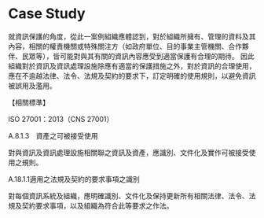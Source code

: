# Case Study





就資訊保護的角度，從此一案例組織應體認到，對於組織所擁有、管理的資料及其內容，相關的權責機關或特殊關注方（如政府單位、目的事業主管機關、合作夥伴、民眾等），皆可能對與其有關的資訊內容應受到適當保護有合理的期待。
因此組織對於資訊及資訊處理設施除應有適當的保護措施之外，對於資訊的合理使用，應在不逾越法律、法令、法規及契約的要求下，訂定明確的使用規則，以避免資訊被誤用及濫用。

【相關標準】

ISO 27001：2013（CNS 27001）

A.8.1.3　資產之可被接受使用

對與資訊及資訊處理設施相關聯之資訊及資產，應識別、文件化及實作可被接受使用之規則。

A.18.1.1適用之法規及契約的要求事項之識別

對每個資訊系統及組織，應明確識別、文件化及保持更新所有相關法律、法令、法規及契約要求事項，以及組織為符合此等要求之作法。
